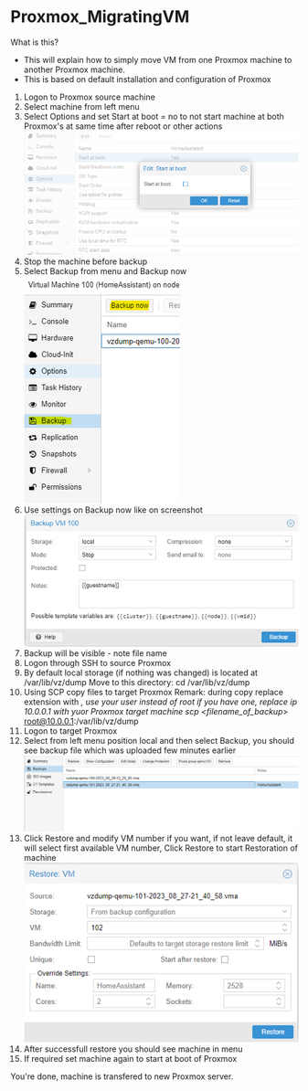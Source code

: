 # Proxmox_MigratingVM

What is this? 
- This will explain how to simply move VM from one Proxmox machine to another Proxmox machine.
- This is based on default installation and configuration of Proxmox
  
1. Logon to Proxmox source machine
2. Select machine from left menu
3. Select Options and set Start at boot = no to not start machine at both Proxmox's at same time after reboot or other actions
![](Proxmox-Options.png)
4. Stop the machine before backup
5. Select Backup from menu and Backup now
![](Proxmox-BackupMachines.png)
6. Use settings on Backup now like on screenshot
![](Proxmox-BackupMachines-BackupNow.png)
7. Backup will be visible - note file name
8. Logon through SSH to source Proxmox
9. By default local storage (if nothing was changed) is located at /var/lib/vz/dump
Move to this directory:
cd /var/lib/vz/dump
10. Using SCP copy files to target Proxmox
Remark: during copy replace extension with *, use your user instead of root if you have one, replace ip 10.0.0.1 with yuor Proxmox target machine
scp <filename_of_backup*> root@10.0.0.1:/var/lib/vz/dump
11. Logon to target Proxmox
12. Select from left menu position local and then select Backup, you should see backup file which was uploaded few minutes earlier
![](Proxmox-Backups.png)
13. Click Restore and modify VM number if you want, if not leave default, it will select first available VM number, Click Restore to start Restoration of machine
![](Proxmox-RestoreBackups.png)
14. After successfull restore you should see machine in menu
15. If required set machine again to start at boot of Proxmox

You're done, machine is transfered to new Proxmox server.
